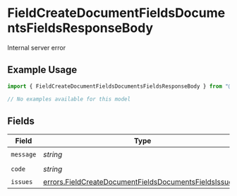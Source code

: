 # FieldCreateDocumentFieldsDocumentsFieldsResponseBody

Internal server error

## Example Usage

```typescript
import { FieldCreateDocumentFieldsDocumentsFieldsResponseBody } from "@documenso/sdk-typescript/models/errors";

// No examples available for this model
```

## Fields

| Field                                                                                                                            | Type                                                                                                                             | Required                                                                                                                         | Description                                                                                                                      |
| -------------------------------------------------------------------------------------------------------------------------------- | -------------------------------------------------------------------------------------------------------------------------------- | -------------------------------------------------------------------------------------------------------------------------------- | -------------------------------------------------------------------------------------------------------------------------------- |
| `message`                                                                                                                        | *string*                                                                                                                         | :heavy_check_mark:                                                                                                               | N/A                                                                                                                              |
| `code`                                                                                                                           | *string*                                                                                                                         | :heavy_check_mark:                                                                                                               | N/A                                                                                                                              |
| `issues`                                                                                                                         | [errors.FieldCreateDocumentFieldsDocumentsFieldsIssues](../../models/errors/fieldcreatedocumentfieldsdocumentsfieldsissues.md)[] | :heavy_minus_sign:                                                                                                               | N/A                                                                                                                              |